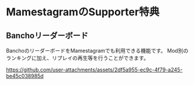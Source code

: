 # **MamestagramのSupporter特典**
## Banchoリーダーボード
BanchoのリーダーボードをMamestagramでも利用できる機能です。
Mod別のランキングに加え、リプレイの再生等を行うことができます。

https://github.com/user-attachments/assets/2df5a955-ec9c-4f79-a245-be45c038985d

